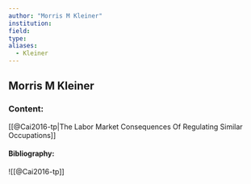 ```yaml
---
author: "Morris M Kleiner"
institution:
field:
type:
aliases:
  - Kleiner
---
```


## Morris M Kleiner

### Content:
[[@Cai2016-tp|The Labor Market Consequences Of Regulating Similar Occupations]]

#### Bibliography:

![[@Cai2016-tp]]